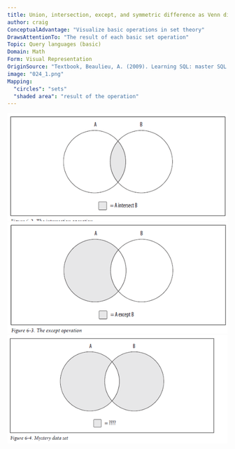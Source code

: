 ```yaml
---
title: Union, intersection, except, and symmetric difference as Venn diagrams
author: craig
ConceptualAdvantage: "Visualize basic operations in set theory"
DrawsAttentionTo: "The result of each basic set operation"
Topic: Query languages (basic)
Domain: Math
Form: Visual Representation
OriginSource: "Textbook, Beaulieu, A. (2009). Learning SQL: master SQL fundamentals. O'Reilly Media."
image: "024_1.png"
Mapping:
  "circles": "sets"
  "shaded area": "result of the operation"
---
```

<img src="/assets/images/nm/024_2.png" class="ui fluid bordered image">
<img src="/assets/images/nm/024_3.png" class="ui fluid bordered image">
<img src="/assets/images/nm/024_4.png" class="ui fluid bordered image">
